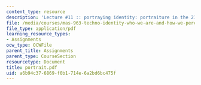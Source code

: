```yaml
---
content_type: resource
description: 'Lecture #11 :: portraying identity: portraiture in the 21st century'
file: /media/courses/mas-963-techno-identity-who-we-are-and-how-we-perceive-ourselves-and-others-spring-2002/a6b94c376869f0b1714e6a2bd6bc475f_portrait.pdf
file_type: application/pdf
learning_resource_types:
- Assignments
ocw_type: OCWFile
parent_title: Assignments
parent_type: CourseSection
resourcetype: Document
title: portrait.pdf
uid: a6b94c37-6869-f0b1-714e-6a2bd6bc475f
---
```

